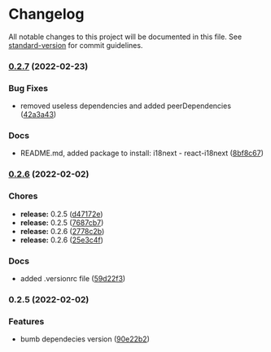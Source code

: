 # Changelog

All notable changes to this project will be documented in this file. See [standard-version](https://github.com/conventional-changelog/standard-version) for commit guidelines.

### [0.2.7](https://github.com/fedehub93/gatsby-source-shopify-translations/compare/v0.2.6...v0.2.7) (2022-02-23)


### Bug Fixes

* removed useless dependencies and added peerDependencies ([42a3a43](https://github.com/fedehub93/gatsby-source-shopify-translations/commit/42a3a433f862dc24fd73614ffeffc412ed3637a0))


### Docs

* README.md, added package to install: i18next - react-i18next ([8bf8c67](https://github.com/fedehub93/gatsby-source-shopify-translations/commit/8bf8c678d370540b21c3f2d447dd05e828dfeedf))

### [0.2.6](https://github.com/fedehub93/gatsby-source-shopify-translations/compare/v0.2.5...v0.2.6) (2022-02-02)


### Chores

* **release:** 0.2.5 ([d47172e](https://github.com/fedehub93/gatsby-source-shopify-translations/commit/d47172e73127e0383fdacc337b4631d135f5d8d3))
* **release:** 0.2.5 ([7687cb7](https://github.com/fedehub93/gatsby-source-shopify-translations/commit/7687cb78a269f569fc87bb997394dbe7490e92a0))
* **release:** 0.2.6 ([2778c2b](https://github.com/fedehub93/gatsby-source-shopify-translations/commit/2778c2bd7a770f574b4e1f0e33d0912a738197af))
* **release:** 0.2.6 ([25e3c4f](https://github.com/fedehub93/gatsby-source-shopify-translations/commit/25e3c4f26158b61a59338fb555446594fe7c832a))


### Docs

* added .versionrc file ([59d22f3](https://github.com/fedehub93/gatsby-source-shopify-translations/commit/59d22f3d60d3d109a35cf4188e6f51f4e507dc92))

### 0.2.5 (2022-02-02)


### Features

* bumb dependecies version ([90e22b2](https://github.com/fedehub93/gatsby-source-shopify-translations/commit/90e22b2d77dd079cfdc503ee7140fac001ec49c6))
